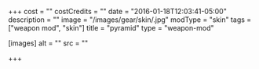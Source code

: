 +++
cost = ""
costCredits = ""
date = "2016-01-18T12:03:41-05:00"
description = ""
image = "/images/gear/skin/.jpg"
modType = "skin"
tags = ["weapon mod", "skin"]
title = "pyramid"
type = "weapon-mod"

[images]
  alt = ""
  src = ""

+++

